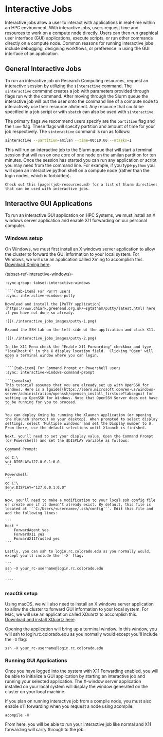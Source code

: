# Interactive Jobs

Interactive jobs allow a user to interact with applications in real-time within an HPC environment. With interactive jobs, users request time and resources to work on a compute node directly. Users can then run graphical user interface (GUI) applications, execute scripts, or run other commands directly on a compute node.  Common reasons for running interactive jobs include debugging, designing workflows, or preference in using the GUI interface of an application.

## General Interactive Jobs

To run an interactive job on Research Computing resources, request an interactive session by utilizing the `sinteractive` command.  The `sinteractive` command creates a job with parameters provided through flags run with the command. After moving through the Slurm queue the interactive job will put the user onto the command line of a compute node to interactively use their resource allotment. Any resource that could be specified in a job script or with `sbatch` can also be used with `sinteractive`. 

The primary flags we recommend users specify are the `partition` flag and the `time` flag. These flags will specify partition and amount of time for your job respectively. The `sinteractive` command is run as follows:

```bash
sinteractive --partition=amilan --time=00:10:00 --ntasks=1
```

This will run an interactive job to the Slurm queue that will start a terminal session that will run on one core of one node on the amilan partition for ten minutes. Once the session has started you can run any application or script you may need from the command line.  For example, if you type `python` you will open an interactive python shell on a compute node (rather than the login nodes, which is forbidden). 

```{seealso}
Check out this [page](job-resources.md) for a list of Slurm directives that can be used with interactive jobs.
```

## Interactive GUI Applications

To run an interactive GUI application on HPC Systems, we must install an X windows server application and enable X11 forwarding on our personal computer.

### Windows setup

On Windows, we must first install an X windows server application to allow the cluster to forward the GUI information to your local system. For Windows, we will use an application called Xming to accomplish
this. [Download Xming here](http://www.straightrunning.com/XmingNotes/).

(tabset-ref-interactive-windows)=
`````{tab-set}
:sync-group: tabset-interactive-windows

````{tab-item} For PuTTY users
:sync: interactive-windows-putty

Download and install the [PuTTY application](https://www.chiark.greenend.org.uk/~sgtatham/putty/latest.html) here if you have not done so already.

![](./interactive_jobs_images/putty-1.png)

Expand the SSH tab on the left side of the application and click X11.

![](./interactive_jobs_images/putty-2.png)

In the X11 Menu check the "Enable X11 Forwarding" checkbox and type "localhost:0" in the X display location field.  Clicking "Open" will open a terminal window where you can login.
````

````{tab-item} For Command Prompt or Powershell users
:sync: interactive-windows-command-prompt

```{seealso}
This tutorial assumes that you are already set up with OpenSSH for Windows. Here is a [guide](https://learn.microsoft.com/en-us/windows-server/administration/openssh/openssh_install_firstuse?tabs=gui) for setting up OpenSSH for Windows. Note that OpenSSH Server does not have to be running for you to proceed.
```

You can deploy Xming by running the Xlaunch application (or opening the Xlaunch shortcut on your desktop). When prompted to select display settings, select 'Multiple windows' and set the Display number to 0. From there, use the default selections until Xlaunch is finished.

Next, you'll need to set your display value. Open the Command Prompt (or Powershell) and set the $DISPLAY variable as follows: 

Command Prompt: 
```
cd C:\
set DISPLAY=127.0.0.1:0.0
```

Powershell:
```
cd C:\
$env:DISPLAY="127.0.0.1:0.0"
``` 

Now, you'll need to make a modification to your local ssh config file or create one if it doesn't already exist. By default, this file is located at ```C:/Users/<username>/.ssh/config```. Edit this file and add the following lines: 

```
Host *
    ForwardAgent yes
    ForwardX11 yes
    ForwardX11Trusted yes
```

Lastly, you can ssh to login.rc.colorado.edu as you normally would, except you'll include the `-X` flag:

```
ssh -X your_rc-username@login.rc.colorado.edu
```

````
`````

### macOS setup

Using macOS, we will also need to install an X windows server application to allow the cluster to forward GUI information to your local system. For Mac, we will use an application called XQuartz to accomplish this. [Download and install XQuartz here](https://www.xquartz.org/).

Opening the application will bring up a terminal window. In this window, you will ssh to login.rc.colorado.edu as you normally would except you'll include the `-X` flag:

```
ssh -X your_rc-username@login.rc.colorado.edu
```

### Running GUI Applications

Once you have logged into the system with X11 Forwarding enabled, you will be able to initialize a GUI application by starting an interactive job and running your selected application. The X-window server application installed on your local system will display the window generated on the cluster on your local machine.

If you plan on running interactive job from a compile node, you must also enable x11 forwarding when you request a node using acompile:

```
acompile -X
```

From here, you will be able to run your interactive job like normal and X11 forwarding will carry through to the job. 




